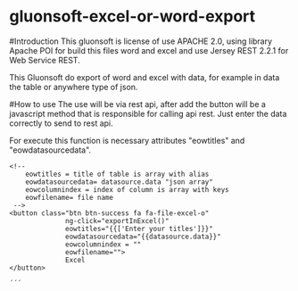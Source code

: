 # gluonsoft-excel-or-word-export

#Introduction
This gluonsoft is license of use APACHE 2.0, using library Apache POI for build this files word and excel and use Jersey REST 2.2.1 for Web Service REST.

This Gluonsoft  do export of word and excel with data, for example in data the table or anywhere type of json.

#How to use
The use will be via rest api, after add the button will be a javascript method that is responsible for calling api rest.
Just enter the data correctly to send to rest api.

For execute this function is necessary attributes "eowtitles" and "eowdatasourcedata".

```
<!-- 
    eowtitles = title of table is array with alias
    eowdatasourcedata= datasource.data "json array"
    eowcolumnindex = index of column is array with keys
    eowfilename= file name 
 -->
<button class="btn btn-success fa fa-file-excel-o"
              ng-click="exportInExcel()"
              eowtitles="{{['Enter your titles']}}"
              eowdatasourcedata="{{datasource.data}}"
              eowcolumnindex = ""
              eowfilename="">
              Excel
</button>

´´´

